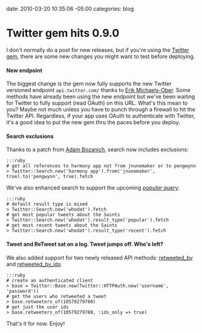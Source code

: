 date: 2010-03-20 10:35:06 -05:00
categories: blog

# Twitter gem hits 0.9.0
I don't normally do a post for new releases, but if you're using the <a href="http://gemcutter.org/gems/twitter">Twitter gem</a>, there are some new changes you might want to test before deploying.<!--more-->
<h4>New endpoint</h4>
The biggest change is the gem now fully supports the new Twitter versioned endpoint <code>api.twitter.com/<version></code> thanks to <a href="http://twitter.com/sferik">Erik Michaels-Ober</a>. Some methods have already been using the new endpoint but we've been waiting for Twitter to fully support (read OAuth) on this URL. What's this mean to you? Maybe not much unless you have to punch through a firewall to hit the Twitter API. Regardless, if your app uses OAuth to authenticate with Twitter, it's a good idea to put the new gem thru the paces before you deploy.

<h4>Search exclusions</h4>

Thanks to a patch from <a href="http://github.com/abozanich">Adam Bozanich</a>, search now includes exclusions:

    :::ruby
    # get all references to harmony app not from jnunemaker or to pengwynn
    > Twitter::Search.new('harmony app').from('jnunemaker', true).to('pengwynn', true).fetch

We've also enhanced search to support the upcoming <a href="http://groups.google.com/group/twitter-api-announce/browse_thread/thread/983086ae9935d50c"><em>popular</em> query</a>:

    :::ruby
    # default result type is mixed
    > Twitter::Search.new('whodat').fetch
    # get most popular tweets about the Saints
    > Twitter::Search.new('whodat').result_type('popular').fetch
    # get most recent tweets about the Saints
    > Twitter::Search.new('whodat').result_type('recent').fetch

<h4>Tweet and ReTweet sat on a log. Tweet jumps off. Who's left?</h4>
We also added support for two newly released API methods: <a href="http://apiwiki.twitter.com/Twitter-REST-API-Method:-GET-statuses-id-retweeted_by">retweeted_by</a> and <a href="http://apiwiki.twitter.com/Twitter-REST-API-Method:-GET-statuses-id-retweeted_by-ids">retweeted_by_ids</a>:

    :::ruby
    # create an authenticated client
    > base = Twitter::Base.new(Twitter::HTTPAuth.new('username', 'password'))
    # get the users who retweeted a tweet
    > base.retweeters_of(10579279780)
    # get just the user ids
    > base.retweeters_of(10579279780, :ids_only => true)


That's it for now. Enjoy!
